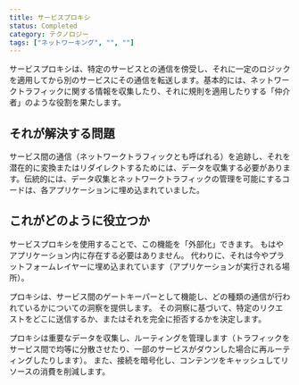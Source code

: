 ```yaml
---
title: サービスプロキシ
status: Completed
category: テクノロジー
tags: ["ネットワーキング", "", ""]
---
```


サービスプロキシは、特定のサービスとの通信を傍受し、それに一定のロジックを適用してから別のサービスにその通信を転送します。基本的には、ネットワークトラフィックに関する情報を収集したり、それに規則を適用したりする「仲介者」のような役割を果たします。

## それが解決する問題

サービス間の通信（ネットワークトラフィックとも呼ばれる）を追跡し、それを潜在的に変換またはリダイレクトするためには、データを収集する必要があります。伝統的には、データ収集とネットワークトラフィックの管理を可能にするコードは、各アプリケーションに埋め込まれていました。

## これがどのように役立つか

サービスプロキシを使用することで、この機能を「外部化」できます。
もはやアプリケーション内に存在する必要はありません。
代わりに、それは今やプラットフォームレイヤーに埋め込まれています（アプリケーションが実行される場所）。

プロキシは、サービス間のゲートキーパーとして機能し、どの種類の通信が行われているかについての洞察を提供します。
その洞察に基づいて、特定のリクエストをどこに送信するか、またはそれを完全に拒否するかを決定します。

プロキシは重要なデータを収集し、ルーティングを管理します（トラフィックをサービス間で均等に分散させたり、一部のサービスがダウンした場合に再ルーティングしたりします）。
また、接続を暗号化し、コンテンツをキャッシュしてリソースの消費を削減します。